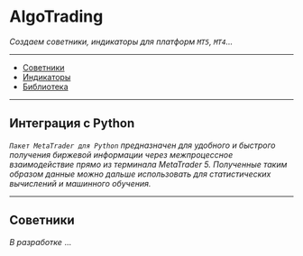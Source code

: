 # AlgoTrading

_Создаем советники, индикаторы для платформ <code>MT5</code>, <code>MT4</code>..._

<hr>

* [Советники]()
* [Индикаторы]()
* [Библиотека]()
<hr>

## Интеграция с Python

_<code>Пакет MetaTrader для Python</code> предназначен для удобного и быстрого получения биржевой информации через межпроцессное взаимодействие прямо из терминала MetaTrader 5. Полученные таким образом данные можно дальше использовать для статистических вычислений и машинного обучения._
<hr>

## Советники


 _В разработке_ ...